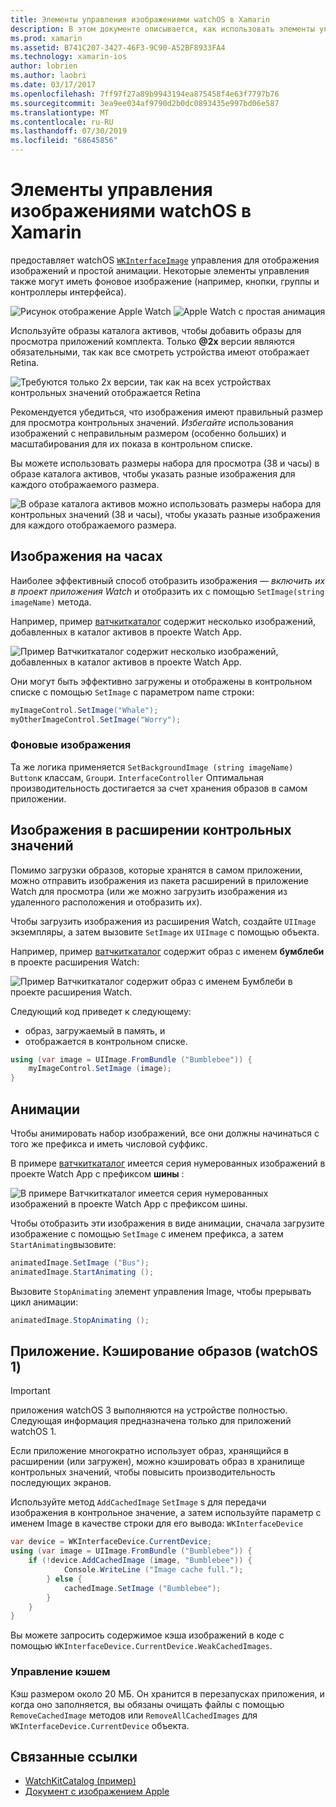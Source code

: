 ```yaml
---
title: Элементы управления изображениями watchOS в Xamarin
description: В этом документе описывается, как использовать элементы управления "изображение" в приложении watchOS, созданном с помощью Xamarin. В нем обсуждается элемент управления Вкинтерфацеимаже, метод Сетимаже, добавление изображений в расширение Watch, анимация и многое другое.
ms.prod: xamarin
ms.assetid: B741C207-3427-46F3-9C90-A52BF8933FA4
ms.technology: xamarin-ios
author: lobrien
ms.author: laobri
ms.date: 03/17/2017
ms.openlocfilehash: 7ff97f27a89b9943194ea875458f4e63f7797b76
ms.sourcegitcommit: 3ea9ee034af9790d2b0dc0893435e997bd06e587
ms.translationtype: MT
ms.contentlocale: ru-RU
ms.lasthandoff: 07/30/2019
ms.locfileid: "68645856"
---
```

# <a name="watchos-image-controls-in-xamarin"></a>Элементы управления изображениями watchOS в Xamarin

предоставляет watchOS [`WKInterfaceImage`](xref:WatchKit.WKInterfaceImage) управления для отображения изображений и простой анимации. Некоторые элементы управления также могут иметь фоновое изображение (например, кнопки, группы и контроллеры интерфейса).

![](image-images/image-walkway.png "Рисунок отображение Apple Watch") ![](image-images/image-animation.png "Apple Watch с простая анимация")
<!-- watch image courtesy of http://infinitapps.com/bezel/ -->

Используйте образы каталога активов, чтобы добавить образы для просмотра приложений комплекта.
Только **@2x** версии являются обязательными, так как все смотреть устройства имеют отображает Retina.

![](image-images/asset-universal-sml.png "Требуются только 2x версии, так как на всех устройствах контрольных значений отображается Retina")

Рекомендуется убедиться, что изображения имеют правильный размер для просмотра контрольных значений. *Избегайте* использования изображений с неправильным размером (особенно больших) и масштабирования для их показа в контрольном списке.

Вы можете использовать размеры набора для просмотра (38 и часы) в образе каталога активов, чтобы указать разные изображения для каждого отображаемого размера.

![](image-images/asset-watch-sml.png "В образе каталога активов можно использовать размеры набора для контрольных значений (38 и часы), чтобы указать разные изображения для каждого отображаемого размера.")


## <a name="images-on-the-watch"></a>Изображения на часах

Наиболее эффективный способ отобразить изображения — *включить их в проект приложения Watch* и отобразить их с помощью `SetImage(string imageName)` метода.

Например, пример [ватчкиткаталог](https://docs.microsoft.com/samples/xamarin/ios-samples/watchos-watchkitcatalog/) содержит несколько изображений, добавленных в каталог активов в проекте Watch App.

![](image-images/asset-whale-sml.png "Пример Ватчкиткаталог содержит несколько изображений, добавленных в каталог активов в проекте Watch App.")

Они могут быть эффективно загружены и отображены в контрольном списке с помощью `SetImage` с параметром name строки:

```csharp
myImageControl.SetImage("Whale");
myOtherImageControl.SetImage("Worry");
```

### <a name="background-images"></a>Фоновые изображения

Та же логика применяется `SetBackgroundImage (string imageName)` `Button`к классам, `Group`и. `InterfaceController` Оптимальная производительность достигается за счет хранения образов в самом приложении.


## <a name="images-in-the-watch-extension"></a>Изображения в расширении контрольных значений

Помимо загрузки образов, которые хранятся в самом приложении, можно отправить изображения из пакета расширений в приложение Watch для просмотра (или же можно загрузить изображения из удаленного расположения и отобразить их).

Чтобы загрузить изображения из расширения Watch, создайте `UIImage` экземпляры, а затем вызовите `SetImage` их `UIImage` с помощью объекта.

Например, пример [ватчкиткаталог](https://docs.microsoft.com/samples/xamarin/ios-samples/watchos-watchkitcatalog) содержит образ с именем **бумблеби** в проекте расширения Watch:

![](image-images/asset-bumblebee-sml.png "Пример Ватчкиткаталог содержит образ с именем Бумблеби в проекте расширения Watch.")

Следующий код приведет к следующему:

- образ, загружаемый в память, и
- отображается в контрольном списке.

```csharp
using (var image = UIImage.FromBundle ("Bumblebee")) {
    myImageControl.SetImage (image);
}
```


## <a name="animations"></a>Анимации

Чтобы анимировать набор изображений, все они должны начинаться с того же префикса и иметь числовой суффикс.

В примере [ватчкиткаталог](https://docs.microsoft.com/samples/xamarin/ios-samples/watchos-watchkitcatalog) имеется серия нумерованных изображений в проекте Watch App с префиксом **шины** :

![](image-images/asset-bus-animation-sml.png "В примере Ватчкиткаталог имеется серия нумерованных изображений в проекте Watch App с префиксом шины.")

Чтобы отобразить эти изображения в виде анимации, сначала загрузите изображение с помощью `SetImage` с именем префикса, а затем `StartAnimating`вызовите:

```csharp
animatedImage.SetImage ("Bus");
animatedImage.StartAnimating ();
```

Вызовите `StopAnimating` элемент управления Image, чтобы прерывать цикл анимации:

```csharp
animatedImage.StopAnimating ();
```


<a name="cache" />

## <a name="appendix-caching-images-watchos-1"></a>Приложение. Кэширование образов (watchOS 1)

> [!IMPORTANT]
> приложения watchOS 3 выполняются на устройстве полностью. Следующая информация предназначена только для приложений watchOS 1.

Если приложение многократно использует образ, хранящийся в расширении (или загружен), можно кэшировать образ в хранилище контрольных значений, чтобы повысить производительность последующих экранов.

Используйте метод `AddCachedImage` `SetImage` s для передачи изображения в контрольное значение, а затем используйте параметр с именем Image в качестве строки для его вывода: `WKInterfaceDevice`

```csharp
var device = WKInterfaceDevice.CurrentDevice;
using (var image = UIImage.FromBundle ("Bumblebee")) {
    if (!device.AddCachedImage (image, "Bumblebee")) {
            Console.WriteLine ("Image cache full.");
        } else {
            cachedImage.SetImage ("Bumblebee");
        }
    }
}
```

Вы можете запросить содержимое кэша изображений в коде с помощью `WKInterfaceDevice.CurrentDevice.WeakCachedImages`.


### <a name="managing-the-cache"></a>Управление кэшем

Кэш размером около 20 МБ. Он хранится в перезапусках приложения, и когда оно заполняется, вы обязаны очищать файлы с помощью `RemoveCachedImage` методов или `RemoveAllCachedImages` для `WKInterfaceDevice.CurrentDevice` объекта.



## <a name="related-links"></a>Связанные ссылки

- [WatchKitCatalog (пример)](https://docs.microsoft.com/samples/xamarin/ios-samples/watchos-watchkitcatalog)
- [Документ с изображением Apple](https://developer.apple.com/documentation/watchkit/wkinterfaceimage)
